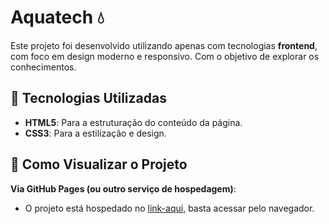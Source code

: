 # Aquatech 💧

Este projeto foi desenvolvido utilizando apenas com tecnologias **frontend**, com foco em design moderno e responsivo. Com o objetivo de explorar os conhecimentos.

## 🚀 Tecnologias Utilizadas

- **HTML5**: Para a estruturação do conteúdo da página.
- **CSS3**: Para a estilização e design.


## 📑 Como Visualizar o Projeto
 **Via GitHub Pages (ou outro serviço de hospedagem)**:
- O projeto está hospedado no [link-aqui](https://diaseduarda01.github.io/aquatech/), basta acessar pelo navegador.
   

